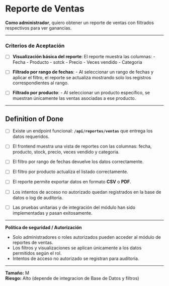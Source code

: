 # Reporte de Ventas

**Como administrador**, quiero obtener un reporte de ventas con filtrados respectivos para ver ganancias.

---

###  Criterios de Aceptación

- [ ] **Visualización básica del reporte**: El reporte muestra las columnas:
      - Fecha
      - Producto
      - sotck
      - Precio
      - Veces vendido
      - Categoria

- [ ] **Filtrado por rango de fechas**:
      - Al seleccionar un rango de fechas y aplicar el filtro,
        el reporte se actualiza mostrando solo los registros correspondientes al rango.

- [ ] **Filtrado por producto**:
      - Al seleccionar un producto específico,
        se muestran únicamente las ventas asociadas a ese producto.

---

## Definition of Done
- [ ] Existe un endpoint funcional: **`/api/reportes/ventas`** que entrega los datos requeridos.
- [ ] El frontend muestra una vista de reportes con las columnas: fecha, producto, stock, precio, veces vendido y categoria.
- [ ] El filtro por rango de fechas devuelve los datos correctamente.
- [ ] El filtro por producto actualiza el listado correctamente.
- [ ] El reporte permite exportar datos en formato **CSV** o **PDF**.
- [ ] Los intentos de acceso no autorizado quedan registrados en la base de datos o log de auditoría.
- [ ] Las pruebas unitarias y de integración del módulo han sido implementadas y pasan exitosamente.


---

**Política de seguridad / Autorización**
- Solo administradores o roles autorizados pueden acceder al módulo de reportes de ventas.  
- Los filtros y visualizaciones se aplican únicamente a los datos permitidos según el rol.  
- Intentos de acceso no autorizado se registran para auditoría.

---

**Tamaño:** M  
**Riesgo:** Alto (depende de integracion de Base de Datos y filtros) 
